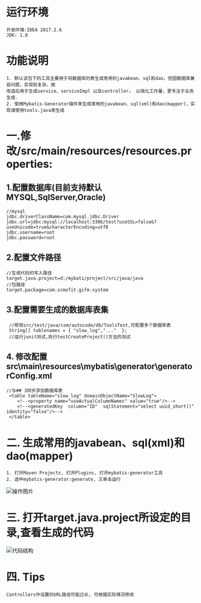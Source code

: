 # 运行环境
    开发环境:IDEA 2017.2.6
    JDK: 1.8
# 功能说明
    1. 默认该包下的工具主要用于将数据库的表生成常用的javabean、sql和dao，但因数据库兼容问题，实现较复杂，故
    改造后用于生成service、serviceImpl 以及controller， 以简化工作量，更专注于业务生成.
	2. 使用Mybatis-Generator插件来生成常用的javabean、sql(xml)和dao(mapper)，实现请使用tools.java来生成
# 一.修改/src/main/resources/resources.properties:	

## 1.配置数据库(目前支持默认MYSQL,SqlServer,Oracle)
    //mysql
    jdbc.driverClassName=com.mysql.jdbc.Driver
    jdbc.url=jdbc:mysql://localhost:3306/test?useSSL=false&?useUnicode=true&characterEncoding=utf8
    jdbc.username=root
    jdbc.password=root
 
## 2.配置文件路径
    //生成代码的写入路径
    target.java.project=d:/mybati/project/src/java/java
    //包路径
    target.package=com.scmofit.gifm.system
      
## 3.配置需要生成的数据库表集
     //修改src/test/java/com/autocode/db/ToolsTest,可配置多个数据库表
     String[] tablenames = { "slow_log","..."  };     
     //运行junit测试,执行testCreateProject()方法的测试
     
## 4. 修改配置src\main\resources\mybatis\generator\generatorConfig.xml 
    //与## 3同步添加数据库表
     <table tableName="slow_log" domainObjectName="SlowLog">
        <!--<property name="useActualColumnNames" value="true"/>-->
        <!--<generatedKey  column="ID"  sqlStatement="select uuid_short()"   identity="false"/>-->
     </table>    
     
# 二. 生成常用的javabean、sql(xml)和dao(mapper)
    1. 打开Maven Projects, 打开Plugins, 打开mybatis-generator工具
    2. 选中mybatis-generator:generate, 又单击运行

![操作图片](http://192.168.0.50:9080/common/DevTools/raw/dev/images/mybatis-generator.png)
# 三. 打开target.java.project所设定的目录,查看生成的代码
![代码结构](http://192.168.0.50:9080/common/DevTools/raw/dev/images/code-structure.png)
# 四. Tips
    Controllers中设置的URL路径可能过长, 可根据实际情况修改
    